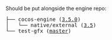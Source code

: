 Should be put alongside the engine repo:

<pre>
├── cocos-engine (<a href="https://github.com/cocos/cocos-engine/tree/v3.5.0">3.5.0</a>)
│   └── native/external (<a href="https://github.com/cocos/cocos-engine-external/tree/v3.5">3.5</a>)
└── test-gfx (<a href="https://github.com/cocos-creator/test-gfx/tree/master">master</a>)
</pre>
